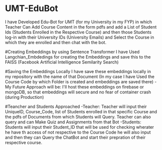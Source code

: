 # UMT-EduBot
I have Developed Edu-Bot for UMT (for my University in my FYP) in which Teacher Can Add Course Content in the form pdfs and add a List of Student Ids (Students Enrolled in the Respective Course) and then those Students log-in with their University IDs (University Emails) and Select the Course in which they are enrolled and then chat with the bot. 

#Creating Embeddings by using Sentence Transformer 
I have Used Langchian_Embdedings for creating the Embeddings and save this to the FAISS (Facebook Artificial Intelligence Semilarity Search) 

#Saving the Embeddings Locally 
I have save these embeddings locally in my repository with the name of that Document (In my case I have Used the Course Code by which Folder is created and embeddings are saved there)
-My Future Approach will be: I'll host these embeddings on firebase or mongoDB, so that embeddings will secure and no fear of container crash (during Production)

#Teancher and Students Approached
-Teacher: Teacher will input their UniqueID, Course_Code, list of Students enrolled in that specific Course and the pdfs of Documents from which Students will Query. Teacher can also query and can Make Quiz and Assignments from that Bot
-Students: Students will input their Student_ID that will be used for checking wherater he have th access of not respective to the Course Code he will also input and then they can Query the ChatBot and start their prepration of their respective course.
